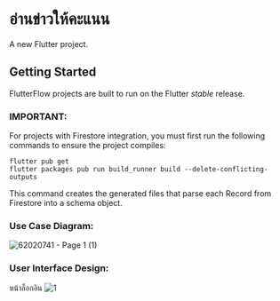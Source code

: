 # อ่านข่าวให้คะแนน

A new Flutter project.

## Getting Started

FlutterFlow projects are built to run on the Flutter _stable_ release.

### IMPORTANT:

For projects with Firestore integration, you must first run the following commands to ensure the project compiles:

```
flutter pub get
flutter packages pub run build_runner build --delete-conflicting-outputs
```

This command creates the generated files that parse each Record from Firestore into a schema object.

### Use Case Diagram:

![62020741 - Page 1 (1)](https://user-images.githubusercontent.com/86650262/159618180-723cdd44-9ef2-48bb-bff5-086c354bf72c.jpg)

### User Interface Design:

หน้าล็อกอิน
![1](https://user-images.githubusercontent.com/86650262/159619021-5a56b59b-20ef-4c66-ba8e-30af0535203b.png)
